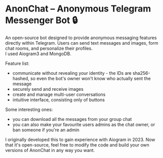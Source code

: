 <h1>AnonChat – Anonymous Telegram Messenger Bot 🔒</h1>
<p>
  An open-source bot designed to provide anonymous messaging features directly within Telegram. Users can send text messages and images, form chat rooms, and personalize their profiles. <br>I used Aiogram3 and MongoDB.
</p>

  Feature list:
  <ul>
    <li>communicate without revealing your identity - the IDs are sha256-hashed, so even the bot's owner won't know who actually sent the message</li>
    <li>securely send and receive images</li>
    <li>create and manage multi-user conversations</li>
    <li>intuitive interface, consisting only of buttons</li>
</ul>

Some interesting ones:
<ul>
<li>you can download all the messages from your group chat</li>
<li>you can also make your favourite users admins as the chat owner, or ban someone if you're an admin</li>
</ul>

<p>
  I originally developed this to gain experience with Aiogram in 2023. Now that it's open-source, feel free to modify the code and build your own versions of AnonChat in any way you want.
</p>
